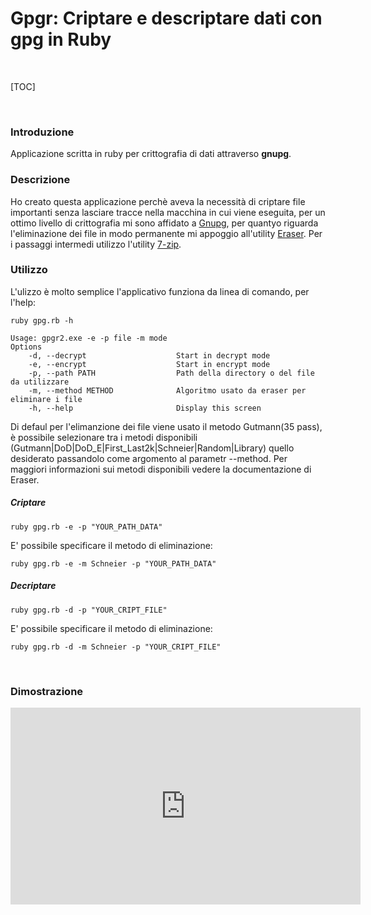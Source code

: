 
# Gpgr: Criptare e descriptare dati con gpg in Ruby
&nbsp;

[TOC]

&nbsp;

### Introduzione
Applicazione scritta in ruby per crittografia di dati attraverso **gnupg**.
&nbsp;

### Descrizione
Ho creato questa applicazione perchè aveva la necessità di criptare file importanti senza lasciare tracce nella macchina in cui viene eseguita, per un ottimo livello di crittografia mi sono affidato a [Gnupg](https://www.gnupg.org/), per quantyo riguarda l'eliminazione dei file in modo permanente mi appoggio all'utility  [Eraser](http://eraser.heidi.ie/).
Per i passaggi intermedi utilizzo l'utility [7-zip](www.7-zip.org/).
&nbsp;


### Utilizzo
L'ulizzo è molto semplice l'applicativo funziona da linea di comando, per l'help:
```
ruby gpg.rb -h

Usage: gpgr2.exe -e -p file -m mode
Options
    -d, --decrypt                    Start in decrypt mode
    -e, --encrypt                    Start in encrypt mode
    -p, --path PATH                  Path della directory o del file da utilizzare
    -m, --method METHOD              Algoritmo usato da eraser per eliminare i file
    -h, --help                       Display this screen
```
Di defaul per l'elimanzione dei file viene usato il metodo Gutmann(35 pass), è possibile selezionare tra i metodi disponibili (Gutmann|DoD|DoD_E|First_Last2k|Schneier|Random|Library) quello desiderato passandolo come argomento al parametr \--method.
Per maggiori informazioni sui metodi disponibili vedere la documentazione di Eraser.

##### Criptare
```
ruby gpg.rb -e -p "YOUR_PATH_DATA"
```
E' possibile specificare il metodo di eliminazione:
```
ruby gpg.rb -e -m Schneier -p "YOUR_PATH_DATA"
```

##### Decriptare
```
ruby gpg.rb -d -p "YOUR_CRIPT_FILE"
```
E' possibile specificare il metodo di eliminazione:
```
ruby gpg.rb -d -m Schneier -p "YOUR_CRIPT_FILE"
```
&nbsp;


### Dimostrazione
<iframe width="560" height="315" src="http://www.youtube.com/embed/QH2-TGUlwu4" frameborder="0"></iframe>

